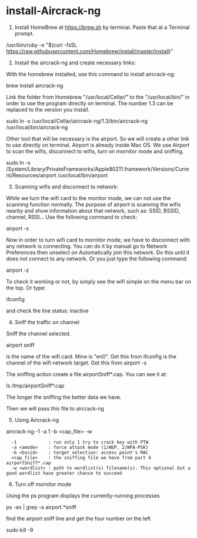 # install-Aircrack-ng

1. Install HomeBrew at https://brew.sh by terminal. Paste that at a Terminal prompt.

/usr/bin/ruby -e "$(curl -fsSL https://raw.githubusercontent.com/Homebrew/install/master/install)"

2. Install the aircrack-ng and create necessary links:

  With the homebrew installed, use this command to install aircrack-ng:

brew install aircrack-ng

  Link the folder from Homebrew "/usr/local/Cellar/" to the "/usr/local/bin/" in order to use the program directly on terminal. The number 1.3 can be replaced to the version you install. 

sudo ln -s /usr/local/Cellar/aircrack-ng/1.3/bin/aircrack-ng /usr/local/bin/aircrack-ng

  Other tool that will be necessary is the airport. So we will create a other link to use directly on terminal. Airport is already inside Mac OS. We use Airport to scan the wifis, disconnect to wifis, turn on mornitor mode and sniffing.

sudo ln -s /System/Library/PrivateFrameworks/Apple80211.framework/Versions/Current/Resources/airport /usr/local/bin/airport

3. Scanning wifis and disconnect to network:

  While we turn the wifi card to the monitor mode, we can not use the scanning function normally. The purpose of airport is scanning the wifis nearby and show information about that network, such as: SSID, BSSID, channel, RSSI...
Use the following command to check:

airport -s

  Now in order to turn wifi card to mornitor mode, we have to disconnect with any network is connecting. You can do it by manual go to Network Preferences then unselect on Automatically join this network. Do this until it does not connect to any network. Or you just type the following command:

airport -z

  To check it working or not, by simply see the wifi simple on the menu bar on the top. Or type:

ifconfig

  and check the line status: inactive

4. Sniff the traffic on channel

  Sniff the channel selected.

airport <interface> sniff <channel>
  
  <interface> is the name of the wifi card. Mine is "en0". Get this from 
ifconfig
  <channel> is the channel of the wifi network target. Get this from
airport -s
    
  The sniffing action create a file airportSniff*.cap. You can see it at:

ls /tmp/airportSniff*.cap

  The longer the sniffing the better data we have.

Then we will pass this file to aircrack-ng

5. Using Aircrack-ng

aircrack-ng -1 -a 1 -b <BSSID> <cap_file> -w <wordlist>

      -1            : run only 1 try to crack key with PTW  
      -a <amode>    : force attack mode (1/WEP, 2/WPA-PSK)
      -b <bssid>    : target selection: access point's MAC
      <cap_file>    : the sniffing file we have from part 4 airportSniff*.cap
      -w <wordlist> : path to wordlist(s) filename(s). This optional but a good wordlist have greater chance to succeed 

6. Turn off mornitor mode

  Using the ps program displays the currently-running processes

ps -ax | grep -a airport.*sniff

find the airport <interface> sniff <channel> line and get the four number on the left
  
sudo kill -9 <the four number>






